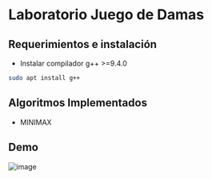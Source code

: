 # Laboratorio Juego de Damas 

## Requerimientos e instalación

- Instalar compilador g++ >=9.4.0

```bash
sudo apt install g++
```


## Algoritmos Implementados

- MINIMAX


## Demo

![image](https://user-images.githubusercontent.com/70419764/161440457-d2170c66-1032-4387-a224-cf2635d7a30b.png)
  
